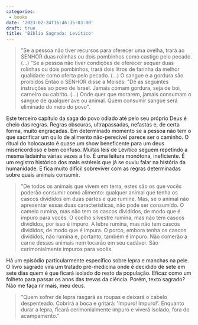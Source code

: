 ```yaml
---
categories:
 - books
date: '2023-02-24T16:46:35-03:00'
draft: true
title: 'Bíblia Sagrada: Levítico'
---
```


>
> "Se a pessoa não tiver recursos para oferecer uma ovelha, trará ao SENHOR duas rolinhas ou dois pombinhos como castigo pelo pecado.
> (...)
> "Se a pessoa não tiver condições de oferecer sequer duas rolinhas ou dois pombinhos, trará dois litros de farinha da melhor qualidade como oferta pelo pecado.
> (...)
> O sangue e a gordura são proibidos Então o SENHOR disse a Moisés: "Dê as seguintes instruções ao povo de Israel. Jamais comam gordura, seja de boi, carneiro ou cabrito.
> (...)
> Onde quer que morarem, jamais consumam o sangue de qualquer ave ou animal. Quem consumir sangue será eliminado do meio do povo". 
>

Este terceiro capítulo da saga do povo odiado até pelo seu próprio Deus é cheio das regras. Regras obscuras, ultrapassadas, nefastas e, de certa forma, muito engraçadas. Em determinado momento se a pessoa não tem o que sacrificar um quilo de alimento não-perecível parece ser o caminho. O ritual do holocausto é quase um show beneficente para um deus misericordioso e bem confuso. Muitas leis de Levítico seguem repetindo a mesma ladainha várias vezes a fio. É uma leitura monótona, ineficiente. É um registro histórico dos mais estéreis que já se ouviu falar na história da humanidade. E fica muito difícil sobreviver com as regras determinadas sobre quais animais consumir.

> "De todos os animais que vivem em terra, estes são os que vocês poderão consumir como alimento: qualquer animal que tenha os cascos divididos em duas partes e que rumine. Mas, se o animal não apresentar essas duas características, não pode ser consumido. O camelo rumina, mas não tem os cascos divididos, de modo que é impuro para vocês. O coelho silvestre rumina, mas não tem cascos divididos, por isso é impuro. A lebre rumina, mas não tem cascos divididos, de modo que é impura. O porco, embora tenha os cascos divididos, não rumina e, portanto, também é impuro. Não comerão a carne desses animais nem tocarão em seu cadáver. São cerimonialmente impuros para vocês. 

Há um episódio particularmente específico sobre lepra e manchas na pele. O livro sagrado vira um tratado pré-medicina onde é decidido de sete em sete dias quem é que ficará isolado do resto da população. Eficaz como um folheto para passar os anos das trevas da ciência. Porém, texto sagrado? Não me faça rir mais, meu deus.

> "Quem sofrer de lepra rasgará as roupas e deixará o cabelo despenteado.  Cobrirá a boca e gritará: 'Impuro! Impuro!'. Enquanto durar a lepra, ficará cerimonialmente impuro e viverá isolado, fora do acampamento." 
